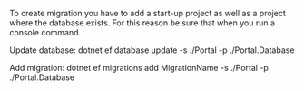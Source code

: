 To create migration you have to add a start-up project
as well as a project where the database exists.
For this reason be sure that when you run a console command.

Update database: 
dotnet ef database update -s ./Portal -p ./Portal.Database

Add migration:
dotnet ef migrations add MigrationName -s ./Portal -p ./Portal.Database

